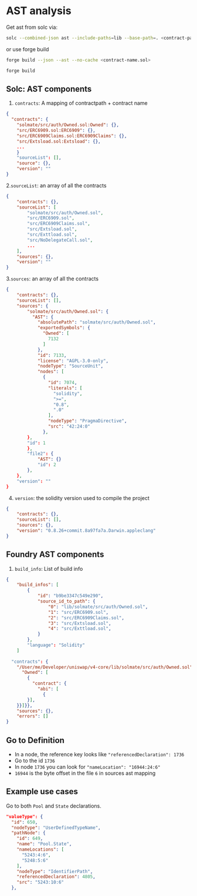 # AST analysis

Get ast from solc via:

```sh
solc --combined-json ast --include-paths=lib --base-path=. <contract-path.sol>
```

or use forge build

```sh
forge build --json --ast --no-cache <contract-name.sol>
```

```sh
forge build
```

## Solc: AST components

1. `contracts`: A mapping of contractpath + contract name

```json
{
  "contracts": {
    "solmate/src/auth/Owned.sol:Owned": {},
    "src/ERC6909.sol:ERC6909": {},
    "src/ERC6909Claims.sol:ERC6909Claims": {},
    "src/Extsload.sol:Extsload": {},
    ...
    }
    "sourceList": [],
    "source": {},
    "version": ""
}
```

2.`sourceList`: an array of all the contracts

```json
{
    "contracts": {},
    "sourceList": [
        "solmate/src/auth/Owned.sol",
        "src/ERC6909.sol",
        "src/ERC6909Claims.sol",
        "src/Extsload.sol",
        "src/Exttload.sol",
        "src/NoDelegateCall.sol",
        ...
    ],
    "sources": {},
    "version": ""
}
```

3.`sources`: an array of all the contracts

```json
{
    "contracts": {},
    "sourceList": [],
    "sources": {
        "solmate/src/auth/Owned.sol": {
          "AST": {
            "absolutePath": "solmate/src/auth/Owned.sol",
            "exportedSymbols": {
              "Owned": [
                7132
              ]
            },
            "id": 7133,
            "license": "AGPL-3.0-only",
            "nodeType": "SourceUnit",
            "nodes": [
              {
                "id": 7074,
                "literals": [
                  "solidity",
                  ">=",
                  "0.8",
                  ".0"
                ],
                "nodeType": "PragmaDirective",
                "src": "42:24:0"
              },
        },
        "id": 1  
        },
        "file2": {
            "AST": {}
            "id": 2
        },
    },
    "version": ""
}
```

4. `version`: the solidity version used to compile the project

```json
{
    "contracts": {},
    "sourceList": [],
    "sources": {},
    "version": "0.8.26+commit.8a97fa7a.Darwin.appleclang"
}
```

## Foundry AST components

1. `build_info`: List of build info

```json
{
    "build_infos": [
        {
            "id": "b9be3347c549e290",
            "source_id_to_path": {
                "0": "lib/solmate/src/auth/Owned.sol",
                "1": "src/ERC6909.sol",
                "2": "src/ERC6909Claims.sol",
                "3": "src/Extsload.sol",
                "4": "src/Exttload.sol",
            }
        },
        "language": "Solidity"
    ]
    
  "contracts": {
    "/User/me/Developer/uniswap/v4-core/lib/solmate/src/auth/Owned.sol": {
      "Owned": [
        {
          "contract": {
            "abi": [
              {
        }],
    }}]}},
    "sources": {},
    "errors": []
}
```

## Go to Definition

- In a node, the reference key looks like `"referencedDeclaration": 1736`
- Go to the id `1736`
- In node `1736` you can look for `"nameLocation": "16944:24:6"`
- `16944` is the byte offset in the file `6` in sources ast mapping

## Example use cases

Go to both `Pool` and `State` declarations.

```json
"valueType": {
  "id": 650,
  "nodeType": "UserDefinedTypeName",
  "pathNode": {
    "id": 649,
    "name": "Pool.State",
    "nameLocations": [
      "5243:4:6",
      "5248:5:6"
    ],
    "nodeType": "IdentifierPath",
    "referencedDeclaration": 4805,
    "src": "5243:10:6"
  },
```

